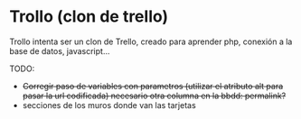 # Trollo (clon de trello)

Trollo intenta ser un clon de Trello, creado para aprender php, conexión a la base de datos, javascript...

TODO:
- ~~Corregir paso de variables con parametros (utilizar el atributo alt para pasar la url codificada) necesario otra columna en la bbdd: permalink?~~
- secciones de los muros donde van las tarjetas
